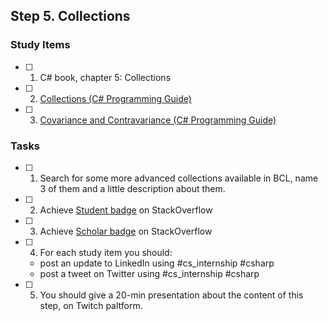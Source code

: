## Step 5. Collections

### Study Items

- [ ] 1. C# book, chapter 5: Collections
- [ ] 2. [Collections (C# Programming Guide)](https://docs.microsoft.com/en-us/dotnet/csharp/programming-guide/concepts/collections) 
- [ ] 3. [Covariance and Contravariance (C# Programming Guide)](https://docs.microsoft.com/en-us/dotnet/csharp/programming-guide/concepts/covariance-contravariance/)

### Tasks

- [ ] 1. Search for some more advanced collections available in BCL, name 3 of them and a little description about them.
- [ ] 2. Achieve [Student badge](https://stackoverflow.com/help/badges/2/student) on StackOverflow
- [ ] 3. Achieve [Scholar badge](https://stackoverflow.com/help/badges/10/scholar) on StackOverflow
- [ ] 4. For each study item you should:
    - post an update to LinkedIn using #cs_internship #csharp
    - post a tweet on Twitter using #cs_internship #csharp
- [ ] 5. You should give a 20-min presentation about the content of this step, on Twitch paltform.
